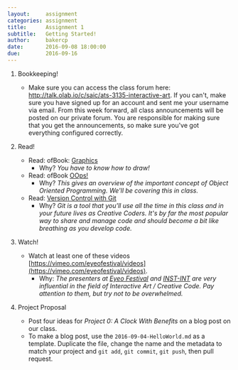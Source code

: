 ```yaml
---
layout:     assignment
categories: assignment
title:      Assignment 1
subtitle:   Getting Started!
author:     bakercp
date:       2016-09-08 18:00:00
due:        2016-09-16
---
```


1. Bookkeeping!
    - Make sure you can access the class forum here: http://talk.olab.io/c/saic/ats-3135-interactive-art.  If you can't, make sure you have signed up for an account and sent me your username via email.  From this week forward, all class announcements will be posted on our private forum.  You are responsible for making sure that you get the announcements, so make sure you've got everything configured correctly.

2. Read!
    - Read: ofBook: [Graphics](http://openframeworks.cc/ofBook/chapters/intro_to_graphics.html)
        - Why? _You have to know how to draw!_
    - Read: ofBook [OOps!](http://openframeworks.cc/ofBook/chapters/OOPs!.html)
        - Why? _This gives an overview of the important concept of Object Oriented Programming. We'll be covering this in class._
    - Read: [Version Control with Git](http://openframeworks.cc/ofBook/chapters/version_control_with_git.html)
        - Why? _Git is a tool that you'll use all the time in this class and in your future lives as Creative Coders. It's by far the most popular way to share and manage code and should become a bit like breathing as you develop code._

3. Watch!
    - Watch at least one of these videos [https://vimeo.com/eyeofestival/videos](https://vimeo.com/eyeofestival/videos).
        - Why: _The presenters at [Eyeo Festival](http://eyeofestival.com/) and [INST-INT](http://inst-int.com/) are very influential in the field of Interactive Art / Creative Code.  Pay attention to them, but try not to be overwhelmed._

4. Project Proposal
    - Post four ideas for _Project 0: A Clock With Benefits_ on a blog post on our class.
    - To make a blog post, use the `2016-09-04-HelloWorld.md` as a template.  Duplicate the file, change the name and the metadata to match your project and `git add`, `git commit`, `git push`, then pull request.
